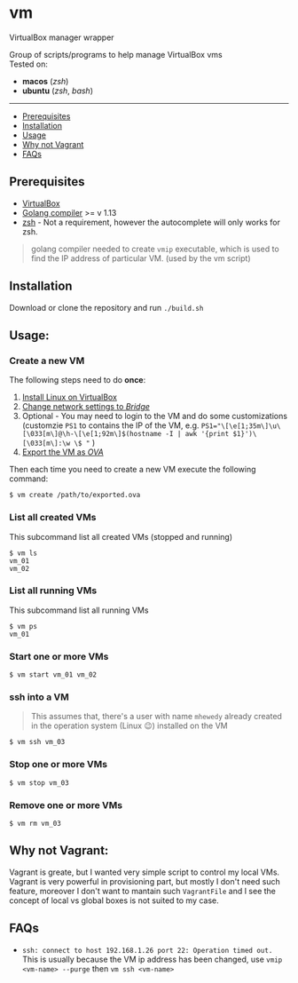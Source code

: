 # vm
VirtualBox manager wrapper

Group of scripts/programs to help manage VirtualBox vms    
Tested on:
 * **macos** (*zsh*)
 * **ubuntu** (*zsh*, *bash*)
----
  * [Prerequisites](#prerequisites)
  * [Installation](#installation)
  * [Usage](#usage)
  * [Why not Vagrant](#why-not-vagrant)
  * [FAQs](#faqs)

## Prerequisites
* [VirtualBox ](https://www.virtualbox.org/wiki/Downloads)
* [Golang compiler](https://golang.org/dl/) >= v 1.13
* [zsh](https://github.com/ohmyzsh/ohmyzsh/wiki/Installing-ZSH) - Not a requirement, however the autocomplete will only works for zsh.

> golang compiler needed to create `vmip` executable, which is used to find the IP address of particular VM. (used by the vm script)

## Installation
Download or clone the repository and run `./build.sh`

## Usage:

### Create a new VM

The following steps need to do **once**:
1. [Install Linux on VirtualBox](https://www.wikihow.com/Install-Ubuntu-on-VirtualBox)
2. [Change network settings to *Bridge*](https://www.opentechguides.com/how-to/article/virtualbox/140/vm-virtualbox-networking.html)
3. Optional - You may need to login to the VM and do some customizations (customzie `PS1` to contains the IP of the VM, e.g. `PS1="\[\e[1;35m\]\u\[\033[m\]@\h-\[\e[1;92m\]$(hostname -I | awk '{print $1}')\[\033[m\]:\w \$ "` )
4. [Export the VM as *OVA*](https://www.maketecheasier.com/import-export-ova-files-in-virtualbox/)

Then each time you need to create a new VM execute the following command:
```
$ vm create /path/to/exported.ova
```

### List all created VMs
This subcommand list all created VMs (stopped and running)
```
$ vm ls
vm_01
vm_02
```

### List all running VMs
This subcommand list all running VMs

```
$ vm ps
vm_01
```

### Start one or more VMs

```
$ vm start vm_01 vm_02
```


### ssh into a VM
> This assumes that, there's a user with name `mhewedy` already created in the operation system (Linux 😉) installed on the VM

```
$ vm ssh vm_03
```

### Stop one or more VMs

```
$ vm stop vm_03
```

### Remove one or more VMs
```
$ vm rm vm_03
```

## Why not Vagrant:

Vagrant is greate, but I wanted very simple script to control my local VMs.   
Vagrant is very powerful in provisioning part, but mostly I don't need such feature, moreover I don't want to mantain such `VagrantFile` and I see the concept of local vs global boxes is not suited to my case.

## FAQs
* `ssh: connect to host 192.168.1.26 port 22: Operation timed out.`        
 This is usually because the VM ip address has been changed, use `vmip <vm-name> --purge` then `vm ssh <vm-name>`
